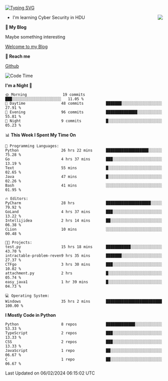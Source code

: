 [![Typing SVG](https://readme-typing-svg.herokuapp.com?font=Fira+Code&pause=1000&random=false&width=450&height=60&lines=Hello+%F0%9F%91%8B%F0%9F%8F%BB;I'm+JBNRZ)](https://git.io/typing-svg)

<a href="#">
  <img align="right" src="https://github-readme-stats.vercel.app/api?username=JBNRZ&show_icons=true&bg_color=15,f2f7fd,E0EAFC" />
</a>

- I'm learning Cyber Security in HDU

 **🌱 My Blog**

Maybe something interesting

[Welcome to my Blog](https://jbnrz.com.cn/)

 **💬 Reach me** 

[Github](https://github.com/JBNRZ)


<!--START_SECTION:waka-->
![Code Time](http://img.shields.io/badge/Code%20Time-313%20hrs%2044%20mins-blue)

**I'm a Night 🦉** 

```text
🌞 Morning                19 commits          ███░░░░░░░░░░░░░░░░░░░░░░   11.05 % 
🌆 Daytime                48 commits          ███████░░░░░░░░░░░░░░░░░░   27.91 % 
🌃 Evening                96 commits          ██████████████░░░░░░░░░░░   55.81 % 
🌙 Night                  9 commits           █░░░░░░░░░░░░░░░░░░░░░░░░   05.23 % 
```


📊 **This Week I Spent My Time On** 

```text
💬 Programming Languages: 
Python                   26 hrs 22 mins      ███████████████████░░░░░░   75.28 % 
Go                       4 hrs 37 mins       ███░░░░░░░░░░░░░░░░░░░░░░   13.19 % 
Text                     55 mins             █░░░░░░░░░░░░░░░░░░░░░░░░   02.65 % 
Java                     47 mins             █░░░░░░░░░░░░░░░░░░░░░░░░   02.26 % 
Bash                     41 mins             ░░░░░░░░░░░░░░░░░░░░░░░░░   01.95 % 

🔥 Editors: 
PyCharm                  28 hrs              ████████████████████░░░░░   79.92 % 
GoLand                   4 hrs 37 mins       ███░░░░░░░░░░░░░░░░░░░░░░   13.22 % 
Intellijidea             2 hrs 14 mins       ██░░░░░░░░░░░░░░░░░░░░░░░   06.38 % 
CLion                    10 mins             ░░░░░░░░░░░░░░░░░░░░░░░░░   00.48 % 

🐱‍💻 Projects: 
test.py                  15 hrs 18 mins      ███████████░░░░░░░░░░░░░░   43.70 % 
intractable-problem-reven9 hrs 35 mins       ███████░░░░░░░░░░░░░░░░░░   27.37 % 
CTFgo                    3 hrs 30 mins       ███░░░░░░░░░░░░░░░░░░░░░░   10.02 % 
attachment.py            2 hrs               █░░░░░░░░░░░░░░░░░░░░░░░░   05.74 % 
easy_java1               1 hr 39 mins        █░░░░░░░░░░░░░░░░░░░░░░░░   04.73 % 

💻 Operating System: 
Windows                  35 hrs 2 mins       █████████████████████████   100.00 % 
```

**I Mostly Code in Python** 

```text
Python                   8 repos             █████████████░░░░░░░░░░░░   53.33 % 
TypeScript               2 repos             ███░░░░░░░░░░░░░░░░░░░░░░   13.33 % 
CSS                      2 repos             ███░░░░░░░░░░░░░░░░░░░░░░   13.33 % 
JavaScript               1 repo              ██░░░░░░░░░░░░░░░░░░░░░░░   06.67 % 
C                        1 repo              ██░░░░░░░░░░░░░░░░░░░░░░░   06.67 % 
```




 Last Updated on 06/02/2024 06:15:02 UTC
<!--END_SECTION:waka-->
